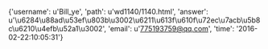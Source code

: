 {'username': u'Bill_ye', 'path': u'wd1140/1140.html', 'answer': u'\u6284\u88ad\u53ef\u803b\u3002\u6211\u613f\u610f\u72ec\u7acb\u5b8c\u6210\u4efb\u52a1\u3002', 'email': u'775193759@qq.com', 'time': '2016-02-22:10:05:31'}
